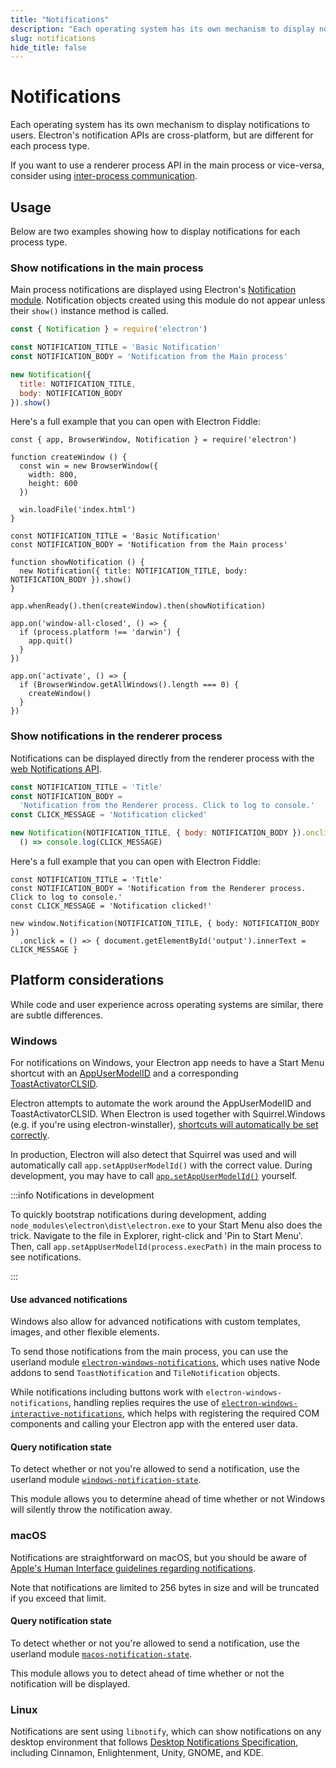 ```yaml
---
title: "Notifications"
description: "Each operating system has its own mechanism to display notifications to users. Electron's notification APIs are cross-platform, but are different for each process type."
slug: notifications
hide_title: false
---
```


# Notifications

Each operating system has its own mechanism to display notifications to users. Electron's notification
APIs are cross-platform, but are different for each process type.

If you want to use a renderer process API in the main process or vice-versa, consider using
[inter-process communication](latest/tutorial/ipc.md).

## Usage

Below are two examples showing how to display notifications for each process type.

### Show notifications in the main process

Main process notifications are displayed using Electron's [Notification module](latest/api/notification.md).
Notification objects created using this module do not appear unless their `show()` instance
method is called.

```js title='Main Process'
const { Notification } = require('electron')

const NOTIFICATION_TITLE = 'Basic Notification'
const NOTIFICATION_BODY = 'Notification from the Main process'

new Notification({
  title: NOTIFICATION_TITLE,
  body: NOTIFICATION_BODY
}).show()
```

Here's a full example that you can open with Electron Fiddle:

```fiddle docs/latest/fiddles/features/notifications/main
const { app, BrowserWindow, Notification } = require('electron')

function createWindow () {
  const win = new BrowserWindow({
    width: 800,
    height: 600
  })

  win.loadFile('index.html')
}

const NOTIFICATION_TITLE = 'Basic Notification'
const NOTIFICATION_BODY = 'Notification from the Main process'

function showNotification () {
  new Notification({ title: NOTIFICATION_TITLE, body: NOTIFICATION_BODY }).show()
}

app.whenReady().then(createWindow).then(showNotification)

app.on('window-all-closed', () => {
  if (process.platform !== 'darwin') {
    app.quit()
  }
})

app.on('activate', () => {
  if (BrowserWindow.getAllWindows().length === 0) {
    createWindow()
  }
})
```

### Show notifications in the renderer process

Notifications can be displayed directly from the renderer process with the
[web Notifications API](https://developer.mozilla.org/en-US/docs/Web/API/Notifications_API/Using_the_Notifications_API).

```js title='Renderer Process'
const NOTIFICATION_TITLE = 'Title'
const NOTIFICATION_BODY =
  'Notification from the Renderer process. Click to log to console.'
const CLICK_MESSAGE = 'Notification clicked'

new Notification(NOTIFICATION_TITLE, { body: NOTIFICATION_BODY }).onclick =
  () => console.log(CLICK_MESSAGE)
```

Here's a full example that you can open with Electron Fiddle:

```fiddle docs/latest/fiddles/features/notifications/renderer|focus=renderer.js
const NOTIFICATION_TITLE = 'Title'
const NOTIFICATION_BODY = 'Notification from the Renderer process. Click to log to console.'
const CLICK_MESSAGE = 'Notification clicked!'

new window.Notification(NOTIFICATION_TITLE, { body: NOTIFICATION_BODY })
  .onclick = () => { document.getElementById('output').innerText = CLICK_MESSAGE }
```

## Platform considerations

While code and user experience across operating systems are similar, there
are subtle differences.

### Windows

For notifications on Windows, your Electron app needs to have a Start Menu shortcut with an
[AppUserModelID][app-user-model-id] and a corresponding [ToastActivatorCLSID][toast-activator-clsid].

Electron attempts to automate the work around the AppUserModelID and ToastActivatorCLSID. When
Electron is used together with Squirrel.Windows (e.g. if you're using electron-winstaller),
[shortcuts will automatically be set correctly][squirrel-events].

In production, Electron will also detect that Squirrel was used and will automatically call
`app.setAppUserModelId()` with the correct value. During development, you may have
to call [`app.setAppUserModelId()`][set-app-user-model-id] yourself.

:::info Notifications in development

To quickly bootstrap notifications during development, adding
`node_modules\electron\dist\electron.exe` to your Start Menu also does the
trick. Navigate to the file in Explorer, right-click and 'Pin to Start Menu'.
Then, call `app.setAppUserModelId(process.execPath)` in the main process to see notifications.

:::

#### Use advanced notifications

Windows also allow for advanced notifications with custom templates, images, and other flexible
elements.

To send those notifications from the main process, you can use the userland module
[`electron-windows-notifications`](https://github.com/felixrieseberg/electron-windows-notifications),
which uses native Node addons to send `ToastNotification` and `TileNotification` objects.

While notifications including buttons work with `electron-windows-notifications`,
handling replies requires the use of
[`electron-windows-interactive-notifications`](https://github.com/felixrieseberg/electron-windows-interactive-notifications),
which helps with registering the required COM components and calling your
Electron app with the entered user data.

#### Query notification state

To detect whether or not you're allowed to send a notification, use the
userland module [`windows-notification-state`][windows-notification-state].

This module allows you to determine ahead of time whether or not Windows will silently throw the
notification away.

### macOS

Notifications are straightforward on macOS, but you should be aware of
[Apple's Human Interface guidelines regarding notifications][apple-notification-guidelines].

Note that notifications are limited to 256 bytes in size and will be truncated
if you exceed that limit.

#### Query notification state

To detect whether or not you're allowed to send a notification, use the userland module
[`macos-notification-state`][macos-notification-state].

This module allows you to detect ahead of time whether or not the notification will be displayed.

### Linux

Notifications are sent using `libnotify`, which can show notifications on any
desktop environment that follows [Desktop Notifications
Specification][notification-spec], including Cinnamon, Enlightenment, Unity,
GNOME, and KDE.

[notification-spec]: https://developer-old.gnome.org/notification-spec/
[app-user-model-id]: https://learn.microsoft.com/en-us/windows/win32/shell/appids
[set-app-user-model-id]: latest/api/app.md#appsetappusermodelidid-windows
[squirrel-events]: https://github.com/electron/windows-installer/blob/main/README.md#handling-squirrel-events
[toast-activator-clsid]: https://learn.microsoft.com/en-us/windows/win32/properties/props-system-appusermodel-toastactivatorclsid
[apple-notification-guidelines]: https://developer.apple.com/design/human-interface-guidelines/notifications
[windows-notification-state]: https://github.com/felixrieseberg/windows-notification-state
[macos-notification-state]: https://github.com/felixrieseberg/macos-notification-state
